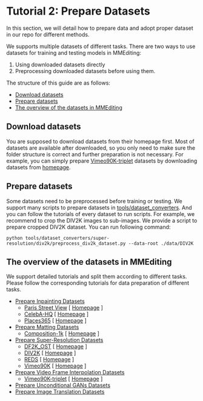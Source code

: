 # Tutorial 2: Prepare Datasets

In this section, we will detail how to prepare data and adopt proper dataset in our repo for different methods.

We supports multiple datasets of different tasks.
There are two ways to use datasets for training and testing models in MMEditing:

1. Using downloaded datasets directly
2. Preprocessing downloaded datasets before using them.

The structure of this guide are as follows:

- [Download datasets](#download-datasets)
- [Prepare datasets](#prepare-datasets)
- [The overview of the datasets in MMEditing](#the-overview-of-the-datasets-in-mmediting)

## Download datasets

You are supposed to download datasets from their homepage first.
Most of datasets are available after downloaded, so you only need to make sure the folder structure is correct and further preparation is not necessary.
For example, you can simply prepare [Vimeo90K-triplet](./video_interpolation_datasets.md#Vimeo90K-triplet-Dataset) datasets by downloading datasets from [homepage](http://toflow.csail.mit.edu/).

## Prepare datasets

Some datasets need to be preprocessed before training or testing. We support many scripts to prepare datasets in [tools/dataset_converters](/tools/dataset_converters). And you can follow the tutorials of every dataset to run scripts.
For example, we recommend to crop the DIV2K images to sub-images. We provide a script to prepare cropped DIV2K dataset. You can run following command:

```shell
python tools/dataset_converters/super-resolution/div2k/preprocess_div2k_dataset.py --data-root ./data/DIV2K
```

## The overview of the datasets in MMEditing

We support detailed tutorials and split them according to different tasks. Please follow the corresponding tutorials for data preparation of different tasks.

- [Prepare Inpainting Datasets](./datasets/inpainting_datasets.md)
  - [Paris Street View](./datasets/inpainting_datasets.md#paris-street-view-dataset) \[ [Homepage](https://github.com/pathak22/context-encoder/issues/24) \]
  - [CelebA-HQ](./datasets/inpainting_datasets.md#celeba-hq-dataset) \[ [Homepage](https://github.com/tkarras/progressive_growing_of_gans#preparing-datasets-for-training) \]
  - [Places365](./datasets/inpainting_datasets.md#places365-dataset) \[ [Homepage](http://places2.csail.mit.edu/) \]
- [Prepare Matting Datasets](./datasets/matting_datasets.md)
  - [Composition-1k](./datasets/matting_datasets.md#composition-1k-dataset) \[ [Homepage](https://sites.google.com/view/deepimagematting) \]
- [Prepare Super-Resolution Datasets](./datasets/super_resolution_datasets.md)
  - [DF2K_OST](./datasets/super_resolution_datasets.md#df2kost-dataset) \[ [Homepage](https://github.com/xinntao/Real-ESRGAN/blob/master/docs/Training.md) \]
  - [DIV2K](./datasets/super_resolution_datasets.md#div2k-dataset) \[ [Homepage](https://data.vision.ee.ethz.ch/cvl/DIV2K/) \]
  - [REDS](./datasets/super_resolution_datasets.md#reds-dataset) \[ [Homepage](https://seungjunnah.github.io/Datasets/reds.html) \]
  - [Vimeo90K](./datasets/super_resolution_datasets.md#vimeo90k-dataset) \[ [Homepage](http://toflow.csail.mit.edu) \]
- [Prepare Video Frame Interpolation Datasets](./datasets/video_interpolation_datasets.md)
  - [Vimeo90K-triplet](./datasets/video_interpolation_datasets.md#vimeo90k-triplet-dataset) \[ [Homepage](http://toflow.csail.mit.edu) \]
- [Prepare Unconditional GANs Datasets](./datasets/unconditional_gans_datasets.md)
- [Prepare Image Translation Datasets](./datasets/image_translation_datasets.md)
